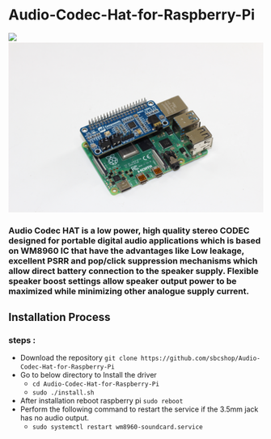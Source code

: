 # Audio-Codec-Hat-for-Raspberry-Pi
<img src= "https://github.com/sbcshop/Audio-Codec-Hat-for-Raspberry-Pi/blob/main/images/img.JPG" />

<img src= "https://github.com/sbcshop/Audio-Codec-Hat-for-Raspberry-Pi/blob/main/images/img1.JPG" />

### Audio Codec HAT is a low power, high quality stereo CODEC designed for portable digital audio applications which is based on WM8960 IC that have the advantages like Low leakage, excellent PSRR and pop/click suppression mechanisms which allow direct battery connection to the speaker supply. Flexible speaker boost settings allow speaker output power to be maximized while minimizing other analogue supply current.

## Installation Process
### steps :
   * Download the repository  ``` git clone https://github.com/sbcshop/Audio-Codec-Hat-for-Raspberry-Pi ```
   * Go to below directory to Install the driver 
       * ``` cd Audio-Codec-Hat-for-Raspberry-Pi ```
       * ``` sudo ./install.sh ```
   * After installation reboot raspberry pi  ``` sudo reboot ```
   * Perform the following command to restart the service if the 3.5mm jack has no audio output.  
       * ``` sudo systemctl restart wm8960-soundcard.service ```



         
